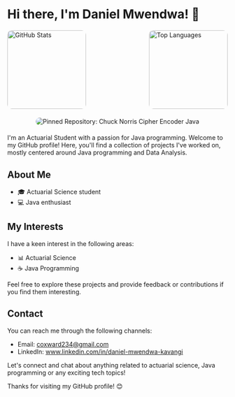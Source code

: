 # Hi there, I'm Daniel Mwendwa! 👋

<!-- Custom GitHub Stats Section -->
<div style="margin: 20px 0;">

  <!-- GitHub Stats and Top Languages -->
  <div style="display: flex; justify-content: space-between; width: 100%; max-width: 900px; margin: 0 auto;">
    <a href="https://github.com/DANIELMWENDWA9451" style="text-decoration: none;">
      <img height="180" src="https://github-readme-stats.vercel.app/api?username=DANIELMWENDWA9451&show_icons=true&theme=radical&count_private=true" alt="GitHub Stats" style="border-radius: 10px;"/>
    </a>
    <a href="https://github.com/DANIELMWENDWA9451" style="text-decoration: none;">
      <img height="180" src="https://github-readme-stats.vercel.app/api/top-langs?username=DANIELMWENDWA9451&layout=compact&langs_count=8&theme=radical" alt="Top Languages" style="border-radius: 10px;"/>
    </a>
  </div>

  <!-- Pinned Repository: Chuck Norris Cipher Encoder Java -->
  <div style="display: flex; justify-content: center; margin-top: 20px;">
    <a href="https://github.com/DANIELMWENDWA9451/Chuck_Norris_Cipher_Encoder_Java" style="text-decoration: none;">
      <img src="https://github-readme-stats.vercel.app/api/pin/?username=DANIELMWENDWA9451&repo=Chuck_Norris_Cipher_Encoder_Java&theme=radical" alt="Pinned Repository: Chuck Norris Cipher Encoder Java" style="border-radius: 10px;"/>
    </a>
  </div>

</div>
<!-- End of Custom GitHub Stats Section -->


I'm an Actuarial Student with a passion for Java programming. Welcome to my GitHub profile! Here, you'll find a collection of projects I've worked on, mostly centered around Java programming and  Data Analysis.

## About Me

- 🎓 Actuarial Science student
- 💻 Java enthusiast

## My Interests

I have a keen interest in the following areas:

- 📊 Actuarial Science
- ☕ Java Programming


Feel free to explore these projects and provide feedback or contributions if you find them interesting.

## Contact

You can reach me through the following channels:

- Email: coxward234@gmail.com
- LinkedIn: www.linkedin.com/in/daniel-mwendwa-kavangi

Let's connect and chat about anything related to actuarial science, Java programming or any exciting tech topics!

Thanks for visiting my GitHub profile! 😊
